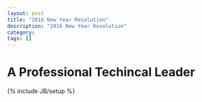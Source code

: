 ```yaml
---
layout: post
title: "2016 New Year Resolution"
description: "2016 New Year Resolution"
category: 
tags: []
---
```

# A Professional Techincal Leader

{% include JB/setup %}
